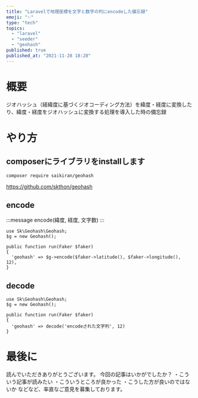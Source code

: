 ```yaml
---
title: "Laravelで地理座標を文字と数字の列にencodeした備忘録"
emoji: "✨"
type: "tech"
topics:
  - "laravel"
  - "seeder"
  - "geohash"
published: true
published_at: "2021-11-28 18:28"
---
```


# 概要
ジオハッシュ（経緯度に基づくジオコーディング方法）を緯度・経度に変換したり、緯度・経度をジオハッシュに変換する処理を導入した時の備忘録


# やり方

## composerにライブラリをinstallします

```bash:bash
composer require saikiran/geohash
```

https://github.com/skthon/geohash


## encode

:::message
encode(緯度, 経度, 文字数)
:::

```php:PrefectureSeeder.php
use Sk\Geohash\Geohash;
$g = new Geohash();

public function run(Faker $faker)
{  
  'geohash' => $g->encode($faker->latitude(), $faker->longitude(), 12),
}
```


## decode

```php:PrefectureSeeder.php
use Sk\Geohash\Geohash;
$g = new Geohash();

public function run(Faker $faker)
{  
  'geohash' => decode('encodeされた文字列', 12)
}
```

# 最後に

読んでいただきありがとうございます。
今回の記事はいかがでしたか？
・こういう記事が読みたい
・こういうところが良かった
・こうした方が良いのではないか
などなど、率直なご意見を募集しております。